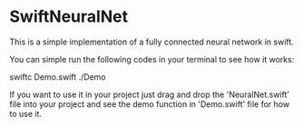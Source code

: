 # SwiftNeuralNet

This is a simple implementation of a fully connected neural network in swift.</br>

You can simple run the following codes in your terminal to see how it works:</br>

swiftc Demo.swift
./Demo

If you want to use it in your project just drag and drop the 'NeuralNet.swift' file into your project and see the demo function in 'Demo.swift' file for how to use it.
